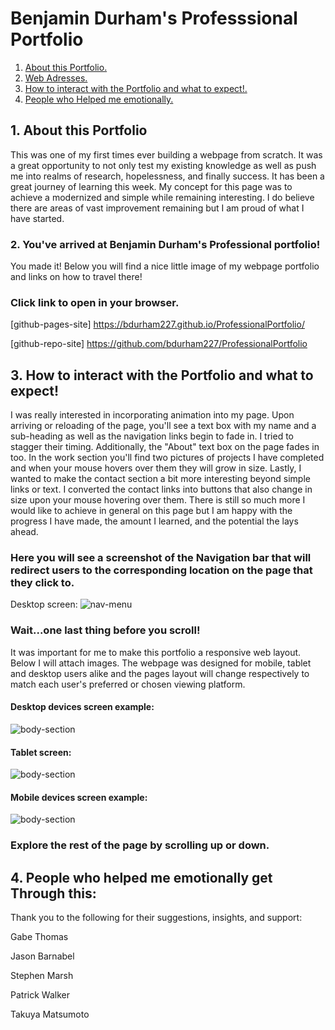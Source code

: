 # Benjamin Durham's Professsional Portfolio
1. [ About this Portfolio. ](#about)
2. [ Web Adresses. ](#web-address)
3. [ How to interact with the Portfolio and what to expect!. ](#how-to)
4. [ People who Helped me emotionally. ](#contributions)




<a name="about"></a>
## 1. About this Portfolio

This was one of my first times ever building a webpage from scratch. It was a great opportunity to not only test my existing knowledge as well as push me into realms of research, hopelessness, and finally success. It has been a great journey of learning this week. My concept for this page was to achieve a modernized and simple while remaining interesting. I do believe there are areas of vast improvement remaining but I am proud of what I have started.





<a name="web-address"></a>
### 2. You've arrived at Benjamin Durham's Professional portfolio!

You made it! Below you will find a nice little image of my webpage portfolio and links on how to travel there!




### Click link to open in your browser.

[github-pages-site] https://bdurham227.github.io/ProfessionalPortfolio/

[github-repo-site] https://github.com/bdurham227/ProfessionalPortfolio




<a name="how-to"></a>
## 3. How to interact with the Portfolio and what to expect!

I was really interested in incorporating animation into my page. Upon arriving or reloading of the page, you'll see a text box with my name and a sub-heading as well as the navigation links begin to fade in. I tried to stagger their timing. Additionally, the "About" text box on the page fades in too. In the work section you'll find two pictures of projects I have completed and when your mouse hovers over them they will grow in size. Lastly, I wanted to make the contact section a bit more interesting beyond simple links or text. I converted the contact links into buttons that also change in size upon your mouse hovering over them. There is still so much more I would like to achieve in general on this page but I am happy with the progress I have made, the amount I learned, and the potential the lays ahead.

### Here you will see a screenshot of the Navigation bar that will redirect users to the corresponding location on the page that they click to.
Desktop screen:
![nav-menu](assets/images/navbar.png "Navigational Menu")

### Wait...one last thing before you scroll!
It was important for me to make this portfolio a responsive web layout. Below I will attach images. The webpage was designed for mobile, tablet and desktop users alike and the pages layout will change respectively to match each user's preferred or chosen viewing platform.



#### Desktop devices screen example:









![body-section](assets/images/background1.png "body-section")





#### Tablet screen:






![body-section](assets/images/background2.png "body-section")




#### Mobile devices screen example:







![body-section](assets/images/background3.png "body-section")









### Explore the rest of the page by scrolling up or down.

<a name="contributions"></a>
## 4. People who helped me emotionally get Through this:

Thank you to the following for their suggestions, insights, and support:

Gabe Thomas

Jason Barnabel

Stephen Marsh

Patrick Walker

Takuya Matsumoto













































